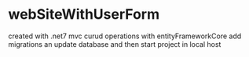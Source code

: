 # webSiteWithUserForm
created with .net7 mvc 
curud operations with entityFrameworkCore 
add migrations an update database 
and then start  project in local host 
